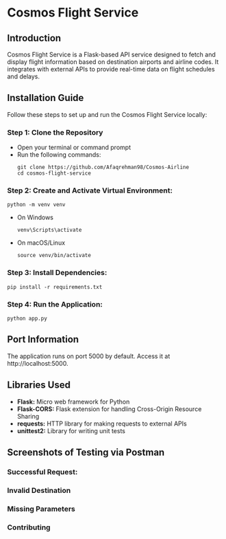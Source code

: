 # Cosmos Flight Service

## Introduction

Cosmos Flight Service is a Flask-based API service designed to fetch and display flight information based on destination airports and airline codes. It integrates with external APIs to provide real-time data on flight schedules and delays.

## Installation Guide

Follow these steps to set up and run the Cosmos Flight Service locally:

### Step 1: Clone the Repository

- Open your terminal or command prompt
- Run the following commands: 
   ```
   git clone https://github.com/Afaqrehman98/Cosmos-Airline
   cd cosmos-flight-service

### Step 2: Create and Activate Virtual Environment:
   ```
   python -m venv venv
   ```
- On Windows
   ```
   venv\Scripts\activate
   ```
- On macOS/Linux
    ```
    source venv/bin/activate
    ```

### Step 3: Install Dependencies:
   ```
   pip install -r requirements.txt
   ```


### Step 4: Run the Application:
   ```
   python app.py
   ```

## Port Information

The application runs on port 5000 by default. Access it at http://localhost:5000.


## Libraries Used

- **Flask:** Micro web framework for Python
- **Flask-CORS:** Flask extension for handling Cross-Origin Resource Sharing
- **requests:** HTTP library for making requests to external APIs
- **unittest2:** Library for writing unit tests


## Screenshots of Testing via Postman

### Successful Request:


### Invalid Destination

### Missing Parameters

### Contributing

    
